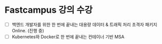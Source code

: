 # Fastcampus 강의 수강

- [ ] 백엔드 개발자를 위한 한 번에 끝내는 대용량 데이터 & 트래픽 처리 초격자 패키지 Online. (진행 중)
- [ ] Kubernetes와 Docker로 한 번에 끝내는 컨테이너 기반 MSA